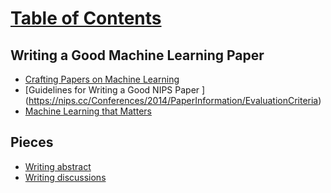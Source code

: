 # [Table of Contents](/ML-Brain-Resources)

## Writing a Good Machine Learning Paper
* [Crafting Papers on Machine Learning](http://www.isle.org/~langley/papers/craft.ml2k.pdf)
* [Guidelines for Writing a Good NIPS Paper
] (https://nips.cc/Conferences/2014/PaperInformation/EvaluationCriteria)
* [Machine Learning that Matters](https://icml.cc/2012/papers/298.pdf)

## Pieces
* [Writing abstract](https://twitter.com/WriteThatPhD/status/1389677082620334084?s=09)
* [Writing discussions](https://twitter.com/WriteThatPhD/status/1396359012183064576?s=09)